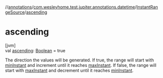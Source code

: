 //[annotations](../../../index.md)/[com.wesleyhome.test.jupiter.annotations.datetime](../index.md)/[InstantRangeSource](index.md)/[ascending](ascending.md)

# ascending

[jvm]\
val [ascending](ascending.md): [Boolean](https://kotlinlang.org/api/latest/jvm/stdlib/kotlin/-boolean/index.html) = true

The direction the values will be generated. If true, the range will start with [minInstant](min-instant.md) and increment until it reaches [maxInstant](max-instant.md). If false, the range will start with [maxInstant](max-instant.md) and decrement until it reaches [minInstant](min-instant.md).
